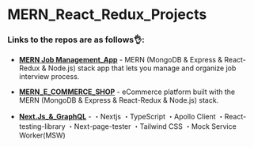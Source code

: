 # MERN_React_Redux_Projects

### Links to the repos are as follows👌:

- [**MERN Job Management_App**](https://github.com/taroserigano/MERN-Job-Management-App) - MERN (MongoDB & Express & React-Redux & Node.js) stack app that lets you manage and organize job interview process.

- [**MERN_E_COMMERCE_SHOP**](https://github.com/taroserigano/MERN-React-Redux-MongoDB-Express_TAROSHOP) - eCommerce platform built with the MERN (MongoDB & Express & React-Redux & Node.js) stack.

- [**Next.Js_&_GraphQL**](https://next-js-graph-ql-hasura-cg2u5zt1f-taroserigano.vercel.app/hasura-ssg) - ・Nextjs
・TypeScript
・Apollo Client
・React-testing-library
・Next-page-tester
・Tailwind CSS
・Mock Service Worker(MSW)
